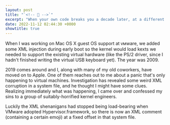 ```yaml
---
layout: post
title: "`<!-- 🤦 -->`"
excerpt: "When your own code breaks you a decade later, at a different company"
date: 2022-11-12 02:44:30 +0000
showtitle: true
---
```


When I was working on Mac OS X guest OS support at ᴠᴍware, we added some XML injection during early boot so the kernel would load kexts we needed to support the existing virtual hardware (like the PS/2 driver, since I hadn't finished writing the virtual USB keyboard yet). The year was 2009.

2019 comes around and I, along with many of my old coworkers, have moved on to Apple. One of them reaches out to me about a panic that's only happening to virtual machines. Investigation has revealed some weird XML corruption in a system file, and he thought I might have some clues. Realizing immediately what was happening, I came over and confessed my sins to a group of suitably-horrified kernel engineers.

Luckily the XML shenanigans had stopped being load-bearing when VMware adopted Hypervisor.framework, so there is now an XML comment (containing a certain emoji) at a fixed offset in that system file.